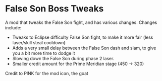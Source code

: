 # False Son Boss Tweaks

A mod that tweaks the False Son fight, and has various changes. Changes include:

- Tweaks to Eclipse difficulty False Son fight, to make it more fair (less laser/skill steal cooldown)
- Adds a very small delay between the False Son dash and slam, to give you a bit more time to dodge it
- Slowing down the False Son during phase 2 laser. 
- Smaller credit amount for the Prime Meridian stage (450 -> 320)

Credit to PlNK for the mod icon, the goat